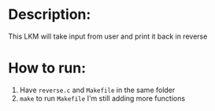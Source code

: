 # Description:
This LKM will take input from user and print it back in reverse
# How to run:
1. Have `reverse.c` and `Makefile` in the same folder
2. `make` to run `Makefile`
I'm still adding more functions
